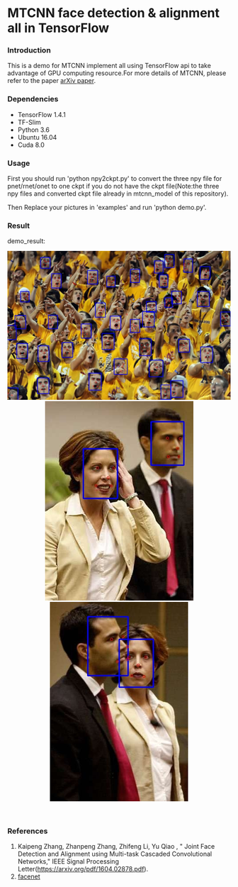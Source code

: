 # MTCNN face detection & alignment all in TensorFlow


### Introduction
This is a demo for MTCNN implement all using TensorFlow api to take advantage of GPU computing resource.For more details of MTCNN, please refer to the paper [arXiv paper](https://arxiv.org/pdf/1604.02878.pdf).

### Dependencies
* TensorFlow 1.4.1
* TF-Slim
* Python 3.6
* Ubuntu 16.04
* Cuda 8.0

### Usage
First you should run 'python npy2ckpt.py' to convert the three npy file for pnet/rnet/onet to one ckpt if you do not have the ckpt file(Note:the three npy files and converted ckpt file already in mtcnn_model of this repository).

Then Replace your pictures in 'examples' and run 'python demo.py'.

### Result

demo_result:

<div align=center><img src="https://github.com/wanjinchang/MTCNN_USE_TF_E2E/blob/master/examples/1_result.jpg"/></div>

<div align=center><img src="https://github.com/wanjinchang/MTCNN_USE_TF_E2E/blob/master/examples/img_140_result.jpg"/></div>

<div align=center><img src="https://github.com/wanjinchang/MTCNN_USE_TF_E2E/blob/master/examples/img_414_result.jpg"/></div>

&nbsp;
&nbsp;

### References
1. Kaipeng Zhang, Zhanpeng Zhang, Zhifeng Li, Yu Qiao , " Joint Face Detection and Alignment using Multi-task Cascaded Convolutional Networks," IEEE Signal Processing Letter(https://arxiv.org/pdf/1604.02878.pdf).
2. [facenet](https://github.com/davidsandberg/facenet)



